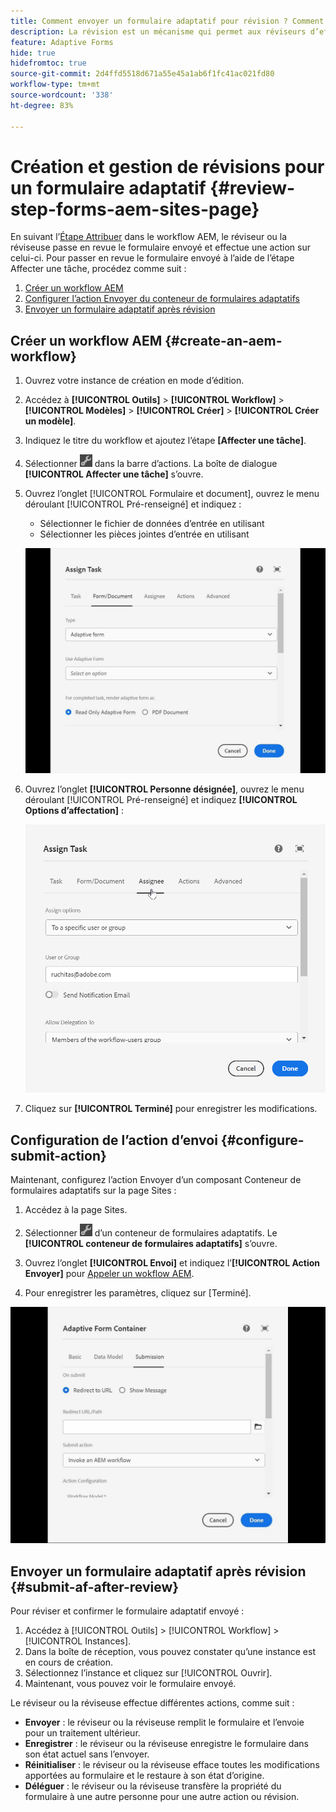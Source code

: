 ```yaml
---
title: Comment envoyer un formulaire adaptatif pour révision ? Comment gérer les révisions d’un formulaire adaptatif aem ?
description: La révision est un mécanisme qui permet aux réviseurs d’effectuer différentes tâches pour les formulaires adaptatifs à l’aide de l’étape Affecter une tâche .
feature: Adaptive Forms
hide: true
hidefromtoc: true
source-git-commit: 2d4ffd5518d671a55e45a1ab6f1fc41ac021fd80
workflow-type: tm+mt
source-wordcount: '338'
ht-degree: 83%

---
```



# Création et gestion de révisions pour un formulaire adaptatif {#review-step-forms-aem-sites-page}

En suivant l’[Étape Attribuer](https://experienceleague.adobe.com/docs/experience-manager-cloud-service/content/forms/create-form-centric-workflows/aem-forms-workflow-step-reference.html#assign-task-step?lang=fr) dans le workflow AEM, le réviseur ou la réviseuse passe en revue le formulaire envoyé et effectue une action sur celui-ci. Pour passer en revue le formulaire envoyé à l’aide de l’étape Affecter une tâche, procédez comme suit :

1. [Créer un workflow AEM](#create-an-aem-workflow)
1. [Configurer l’action Envoyer du conteneur de formulaires adaptatifs](#configure-submit-action)
1. [Envoyer un formulaire adaptatif après révision](#submit-af-after-review)

## Créer un workflow AEM {#create-an-aem-workflow}

1. Ouvrez votre instance de création en mode d’édition.
1. Accédez à **[!UICONTROL Outils]** > **[!UICONTROL Workflow]** > **[!UICONTROL Modèles]** > **[!UICONTROL Créer]** > **[!UICONTROL Créer un modèle]**.
1. Indiquez le titre du workflow et ajoutez l’étape **[Affecter une tâche]**.
1. Sélectionner ![settings_icon](assets/settings_icon.png) dans la barre d’actions. La boîte de dialogue **[!UICONTROL Affecter une tâche]** s’ouvre.
1. Ouvrez l’onglet [!UICONTROL Formulaire et document], ouvrez le menu déroulant [!UICONTROL Pré-renseigné] et indiquez :

   * Sélectionner le fichier de données d’entrée en utilisant
   * Sélectionner les pièces jointes d’entrée en utilisant

   ![Étape de révision](/help/forms/assets/assigntask-review1.gif)

1. Ouvrez l’onglet **[!UICONTROL Personne désignée]**, ouvrez le menu déroulant [!UICONTROL Pré-renseigné] et indiquez **[!UICONTROL Options d’affectation]** :

   ![Étape de révision](/help/forms/assets/review-assignstep.png)

1. Cliquez sur **[!UICONTROL Terminé]** pour enregistrer les modifications.

## Configuration de l’action d’envoi {#configure-submit-action}

Maintenant, configurez l’action Envoyer d’un composant Conteneur de formulaires adaptatifs sur la page Sites :

1. Accédez à la page Sites.
1. Sélectionner ![settings_icon](assets/settings_icon.png) d’un conteneur de formulaires adaptatifs. Le **[!UICONTROL conteneur de formulaires adaptatifs]** s’ouvre.
1. Ouvrez l’onglet **[!UICONTROL Envoi]** et indiquez l’**[!UICONTROL Action Envoyer]** pour [Appeler un wokflow AEM](https://experienceleague.adobe.com/docs/experience-manager-cloud-service/content/forms/adaptive-forms-authoring/authoring-adaptive-forms-foundation-components/configure-submit-actions-and-metadata-submission/configuring-submit-actions.html?lang=en#invoke-an-aem-workflow?lang=fr).

1. Pour enregistrer les paramètres, cliquez sur [Terminé].

![submissiontab-reviewstep](/help/forms/assets/submissiontab-reviewstep.gif)

## Envoyer un formulaire adaptatif après révision {#submit-af-after-review}

Pour réviser et confirmer le formulaire adaptatif envoyé :

1. Accédez à [!UICONTROL Outils] > [!UICONTROL Workflow] > [!UICONTROL Instances].
1. Dans la boîte de réception, vous pouvez constater qu’une instance est en cours de création.
1. Sélectionnez l’instance et cliquez sur [!UICONTROL Ouvrir].
1. Maintenant, vous pouvez voir le formulaire envoyé.

Le réviseur ou la réviseuse effectue différentes actions, comme suit :

* **Envoyer** : le réviseur ou la réviseuse remplit le formulaire et l’envoie pour un traitement ultérieur.
* **Enregistrer** : le réviseur ou la réviseuse enregistre le formulaire dans son état actuel sans l’envoyer.
* **Réinitialiser** : le réviseur ou la réviseuse efface toutes les modifications apportées au formulaire et le restaure à son état d’origine.
* **Déléguer** : le réviseur ou la réviseuse transfère la propriété du formulaire à une autre personne pour une autre action ou révision.
